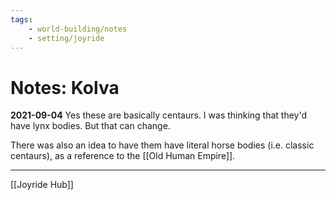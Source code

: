 ```yaml
---
tags:
    - world-building/notes 
    - setting/joyride
---
```

# Notes: Kolva

**2021-09-04**
Yes these are basically centaurs. I was thinking that they'd have lynx bodies. But that can change.

There was also an idea to have them have literal horse bodies (i.e. classic centaurs), as a reference to the [[Old Human Empire]].

---
[[Joyride Hub]]